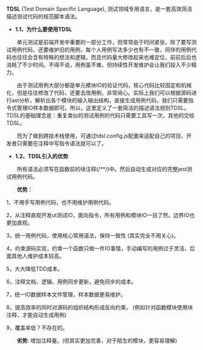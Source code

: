 
**TDSL** (Test Domain Specific Language), 测试领域专用语言，是一套高效简洁描述测试代码的规范脚本语法。

- **1.1、为什么要使用TDSL**

&emsp;&emsp;单元测试是前端开发中重要的一部分工作，但常常由于时间紧张，除了要写测试用例代码，还要维护旧的用例，每个人用例写法多少也有不一致，同伴的用例代码也往往会含有特殊的想法和逻辑，而且代码量大修改起来也难定位，前前后后也消耗了不少时间。不得不说，用例虽不难，但持续性开发维护会让我们投入不少精力。

&emsp;&emsp;由于测试用例大部分都是单元模块IO的验证代码，核心代码比较固定和机械化，但是往往修改了代码，还要去改用例，非常闹心。实际上我们可以根据源码进行ast分析，解析出各个模块的输入输出结构，直接生成用例代码，我们只需要指令式管理IO样本数据即可。所以，这里定义了一套简洁的描述语法规则TDSL。TDSL的基础理念是：重复类似的测试用例的代码只需要工具写一次，其他的交给TDSL。

&emsp;&emsp;而为了做到跨技术栈使用，可通过tdsl.config.js配置来适配自己的项目。开发者只需要在注释中写指令语法就可以了。

- **1.2、TDSL引入的优势**

&emsp;&emsp;所有语法必须写在函数前的块注释(/**/)中。然后自动生成对应的完整jest测试用例代码。

&emsp;&emsp;**优势**：

1，不用手写用例代码，也不用维护用例代码。

2，从注释直观开发ut测试IO，面向指令，所有用例和模块IO一目了然。边界IO也更加直观。

3，统一用例代码，使用核心常用语法，保持一致性 (其实完全不用关心)。

4，约束源码实现，约束一个函数只做一件IO事情，手动编写的用例过于灵活，后面其他人维护成本较高。

5，大大降低TDD成本。

6，注释文档、逻辑、用例同步更新，避免同步的成本。

7，统一IO数据样本文件管理，样本数据更易维护。

8，提高效率的同时对源码的组织结构形成反向约束。 (例如针对函数模块使用块注释，才能自动生成用例)

9，覆盖率低？不存在的。

&emsp;&emsp;**劣势**: 增加注释量。(但其实更加完善，对于陌生的模块，更容易理解)
